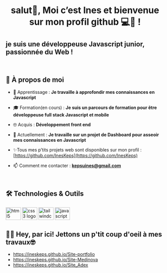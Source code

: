 <h1 align="center">salut👋, Moi c’est Ines et bienvenue sur mon profil github 💻👩 !</h1>
<h2 align="left">je suis une développeuse Javascript junior, passionnée du Web !</h2>
<br>

<h2>🎯 À propos de moi</h2>

- 🌱 Apprentissage : **Je travaille à approfondir mes connaissances en Javascript**

- 🎓 Formation(en cours) : **Je suis un parcours de formation pour être développeuse full stack Javascript et mobile**

- 🤓 Acquis : **Développement front end**
  
- 🚀 Actuellement : **Je travaille sur un projet de Dashboard pour asseoir mes connaissances en Javascript**

- ✨Tous mes p’tits projets web sont disponibles sur mon profil : [https://github.com/InesKeps](https://github.com/InesKeps)

- 📫 Comment me contacter : **kepsuines@gmail.com**

<br>

<h2 align="left">🛠️ Technologies & Outils</h2>

###

<div align="left">
  <img width="48" src="https://cdn.jsdelivr.net/gh/devicons/devicon/icons/html5/html5-original.svg" height="40" alt="html5 logo"  />
  <img width="48" src="https://cdn.jsdelivr.net/gh/devicons/devicon/icons/css3/css3-original.svg" height="40" alt="css3 logo"  />
  <img width="48" src="https://cdn.jsdelivr.net/gh/devicons/devicon/icons/tailwindcss/tailwindcss-original-wordmark.svg" height="40" alt="tailwindcss logo"  />
  <img width="48" src="https://cdn.jsdelivr.net/gh/devicons/devicon/icons/javascript/javascript-original.svg" height="40" alt="javascript logo"  />
</div>

###

<h2>👩‍💻 Hey, par ici! Jettons un p'tit coup d'oeil à mes travaux🤓</h2>

- https://ineskeps.github.io/Site-portfolio
- https://ineskeps.github.io/Site-Medinova
- https://ineskeps.github.io/Site_Adex
